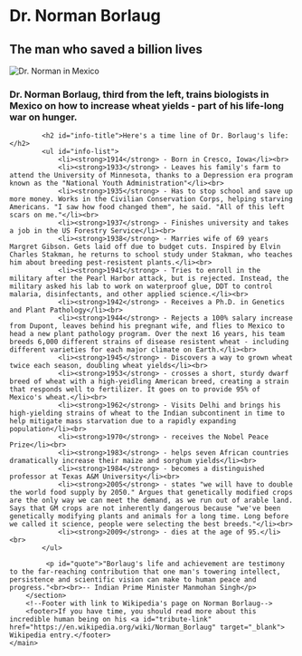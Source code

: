 <!DOCTYPE html>
<html lang="en">
<head>
    <meta charset="UTF-8">
    <meta name="viewport" content="width=device-width, initial-scale=1.0">
    <title>FCC: Tribute Page</title>
    <link rel="stylesheet" href="stylesheet.css">
</head>


<body> 
    <main id="main">
        <!--Little presentation of Norman Borlaug and picture-->
        <h1 id="title">Dr. Norman Borlaug</h1>
        <h2 id="subtitle">The man who saved a billion lives</h2>
        <div id="img-div">
            <img id="image" src="tributepageimg.jpg" alt="Dr. Norman in Mexico">
            <h3 id="img-caption">Dr. Norman Borlaug, third from the left, trains biologists in Mexico on how to increase wheat yields - part of his life-long war on hunger.</h3>
        </div>
        <!--Here goes the tribute info section with a short biografy of Norman Borlaug and a quote-->
        <section id="tribute-info">
            
            <h2 id="info-title">Here's a time line of Dr. Borlaug's life:</h2>
            <ul id="info-list">
                <li><strong>1914</strong> - Born in Cresco, Iowa</li><br>
                <li><strong>1933</strong> - Leaves his family's farm to attend the University of Minnesota, thanks to a Depression era program known as the "National Youth Administration"</li><br>
                <li><strong>1935</strong> - Has to stop school and save up more money. Works in the Civilian Conservation Corps, helping starving Americans. "I saw how food changed them", he said. "All of this left scars on me."</li><br>
                <li><strong>1937</strong> - Finishes university and takes a job in the US Forestry Service</li><br>
                <li><strong>1938</strong> - Marries wife of 69 years Margret Gibson. Gets laid off due to budget cuts. Inspired by Elvin Charles Stakman, he returns to school study under Stakman, who teaches him about breeding pest-resistent plants.</li><br>
                <li><strong>1941</strong> - Tries to enroll in the military after the Pearl Harbor attack, but is rejected. Instead, the military asked his lab to work on waterproof glue, DDT to control malaria, disinfectants, and other applied science.</li><br>
                <li><strong>1942</strong> - Receives a Ph.D. in Genetics and Plant Pathology</li><br>
                <li><strong>1944</strong> - Rejects a 100% salary increase from Dupont, leaves behind his pregnant wife, and flies to Mexico to head a new plant pathology program. Over the next 16 years, his team breeds 6,000 different strains of disease resistent wheat - including different varieties for each major climate on Earth.</li><br>
                <li><strong>1945</strong> - Discovers a way to grown wheat twice each season, doubling wheat yields</li><br>
                <li><strong>1953</strong> - crosses a short, sturdy dwarf breed of wheat with a high-yeidling American breed, creating a strain that responds well to fertilizer. It goes on to provide 95% of Mexico's wheat.</li><br>
                <li><strong>1962</strong> - Visits Delhi and brings his high-yielding strains of wheat to the Indian subcontinent in time to help mitigate mass starvation due to a rapidly expanding population</li><br>
                <li><strong>1970</strong> - receives the Nobel Peace Prize</li><br>
                <li><strong>1983</strong> - helps seven African countries dramatically increase their maize and sorghum yields</li><br>
                <li><strong>1984</strong> - becomes a distinguished professor at Texas A&M University</li><br>
                <li><strong>2005</strong> - states "we will have to double the world food supply by 2050." Argues that genetically modified crops are the only way we can meet the demand, as we run out of arable land. Says that GM crops are not inherently dangerous because "we've been genetically modifying plants and animals for a long time. Long before we called it science, people were selecting the best breeds."</li><br>
                <li><strong>2009</strong> - dies at the age of 95.</li><br>
            </ul>
            
             <p id="quote">"Borlaug's life and achievement are testimony to the far-reaching contribution that one man's towering intellect, persistence and scientific vision can make to human peace and progress."<br><br>-- Indian Prime Minister Manmohan Singh</p>
        </section>
        <!--Footer with link to Wikipedia's page on Norman Borlaug-->
        <footer>If you have time, you should read more about this incredible human being on his <a id="tribute-link" href="https://en.wikipedia.org/wiki/Norman_Borlaug" target="_blank"> Wikipedia entry.</footer>
    </main>
</body>
</html>
